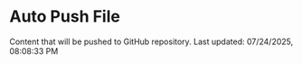 # Auto Push File

Content that will be pushed to GitHub repository.
Last updated: 07/24/2025, 08:08:33 PM